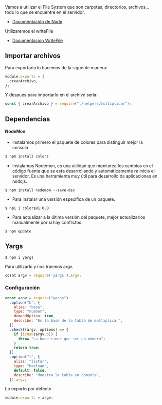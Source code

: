 Vamos a utilizar el File System que son carpetas, directorios, archivos,.. todo lo que se encuentre en el servidor.

- [Documentación de Node](https://nodejs.org/dist/latest-v14.x/docs/api/)

Utilizaremos el writeFile

- [Documentacion WriteFile](https://nodejs.org/dist/latest-v14.x/docs/api/fs.html#fs_fs_writefile_file_data_options_callback)

## Importar archivos

Para exportarlo lo hacemos de la siguente manera:

```javascript
module.exports = {
  crearArchivo,
};
```

Y despues para importarlo en el archivo sería:

```javascript
const { crearArchivo } = require("./helpers/multiplicar");
```

## Dependencias

#### NodeMon

- Instalamos primero el paquete de colores para distinguir mejor la consola

```bash
$ npm install colors
```

- Instalamos Nodemon, es una utilidad que monitorea los cambios en el código fuente que se esta desarrollando y automáticamente re inicia el servidor. Es una herramienta muy útil para desarrollo de aplicaciones en nodojs.

```
$ npm install nodemon --save-dev
```

- Para instalar una versión específica de un paquete.

```
$ npi i colors@1.0.0
```

- Para actualizar a la última versión del paquete, mejor actualizarlos manualmente por si hay conflictos.

```
$ npm update
```

## Yargs

```
$ npm i yargs
```

Para utilizarlo y nos traemos argv.

```javascript
cosnt argv = require('yargs').argv;
```

### Configuración

```javascript
const argv = require("yargs")
  .option("b", {
    alias: "base",
    type: "number",
    demandOption: true,
    describe: "Es la base de la tabla de multiplicar",
  })
  .check((argv, options) => {
    if (isNaN(argv.b)) {
      throw "La base tiene que ser un número";
    }
    return true;
  })
  .option("l", {
    alias: "listar",
    type: "boolean",
    default: false,
    describe: "Muestra la tabla en consola",
  }).argv;
```

Lo exporto por defecto

```javascript
module.exports = argv;
```
